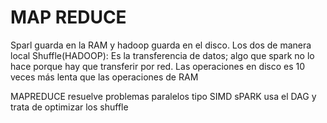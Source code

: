 # MAP REDUCE

Sparl guarda en la RAM y hadoop guarda en el disco. Los dos de manera local
Shuffle(HADOOP): Es la transferencia de datos; algo que spark no lo hace porque hay que transferir por red.
Las operaciones en disco es 10 veces más lenta que las operaciones de RAM



MAPREDUCE resuelve problemas paralelos tipo SIMD
sPARK usa el DAG y trata de optimizar los shuffle
